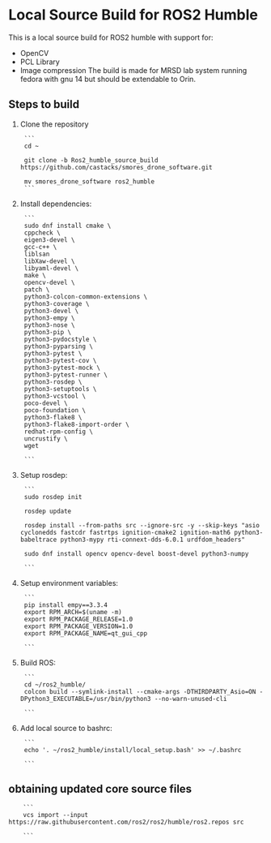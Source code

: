 # Local Source Build for ROS2 Humble

This is a local source build for ROS2 humble with support for:
- OpenCV
- PCL Library
- Image compression
The build is made for MRSD lab system running fedora with gnu 14 but should be extendable to Orin.

## Steps to build

1. Clone the repository
        
        ```
        cd ~ 

        git clone -b Ros2_humble_source_build https://github.com/castacks/smores_drone_software.git

        mv smores_drone_software ros2_humble
        ```

2. Install dependencies:

        ```
        sudo dnf install cmake \
        cppcheck \
        eigen3-devel \
        gcc-c++ \
        liblsan 
        libXaw-devel \
        libyaml-devel \
        make \
        opencv-devel \
        patch \
        python3-colcon-common-extensions \
        python3-coverage \
        python3-devel \
        python3-empy \
        python3-nose \
        python3-pip \
        python3-pydocstyle \
        python3-pyparsing \
        python3-pytest \
        python3-pytest-cov \
        python3-pytest-mock \
        python3-pytest-runner \
        python3-rosdep \
        python3-setuptools \
        python3-vcstool \
        poco-devel \
        poco-foundation \
        python3-flake8 \
        python3-flake8-import-order \
        redhat-rpm-config \
        uncrustify \
        wget

        ```

3. Setup rosdep:

        ```
        sudo rosdep init
        
        rosdep update
        
        rosdep install --from-paths src --ignore-src -y --skip-keys "asio cyclonedds fastcdr fastrtps ignition-cmake2 ignition-math6 python3-babeltrace python3-mypy rti-connext-dds-6.0.1 urdfdom_headers"

        sudo dnf install opencv opencv-devel boost-devel python3-numpy
        
        ```

4. Setup environment variables:

        ```
        pip install empy==3.3.4
        export RPM_ARCH=$(uname -m) 
        export RPM_PACKAGE_RELEASE=1.0 
        export RPM_PACKAGE_VERSION=1.0 
        export RPM_PACKAGE_NAME=qt_gui_cpp

        ```
5. Build ROS:

        ```
        cd ~/ros2_humble/
        colcon build --symlink-install --cmake-args -DTHIRDPARTY_Asio=ON -DPython3_EXECUTABLE=/usr/bin/python3 --no-warn-unused-cli

        ```

4. Add local source to bashrc:

        ```
        echo '. ~/ros2_humble/install/local_setup.bash' >> ~/.bashrc

        ```
## obtaining updated core source files
        ```
        vcs import --input https://raw.githubusercontent.com/ros2/ros2/humble/ros2.repos src
        
        ```
